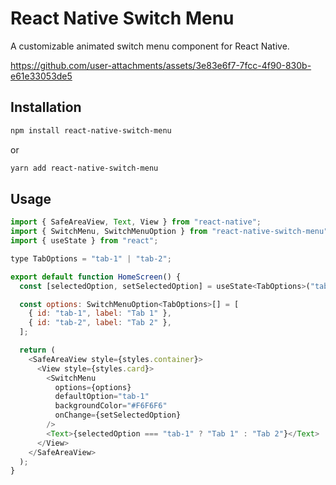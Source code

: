 # React Native Switch Menu

A customizable animated switch menu component for React Native.

https://github.com/user-attachments/assets/3e83e6f7-7fcc-4f90-830b-e61e33053de5

## Installation

```bash
npm install react-native-switch-menu
```

or

```bash
yarn add react-native-switch-menu
```

## Usage



```js
import { SafeAreaView, Text, View } from "react-native";
import { SwitchMenu, SwitchMenuOption } from "react-native-switch-menu";
import { useState } from "react";

type TabOptions = "tab-1" | "tab-2";

export default function HomeScreen() {
  const [selectedOption, setSelectedOption] = useState<TabOptions>("tab-1");

  const options: SwitchMenuOption<TabOptions>[] = [
    { id: "tab-1", label: "Tab 1" },
    { id: "tab-2", label: "Tab 2" },
  ];

  return (
    <SafeAreaView style={styles.container}>
      <View style={styles.card}>
        <SwitchMenu
          options={options}
          defaultOption="tab-1"
          backgroundColor="#F6F6F6"
          onChange={setSelectedOption}
        />
        <Text>{selectedOption === "tab-1" ? "Tab 1" : "Tab 2"}</Text>
      </View>
    </SafeAreaView>
  );
}
```
